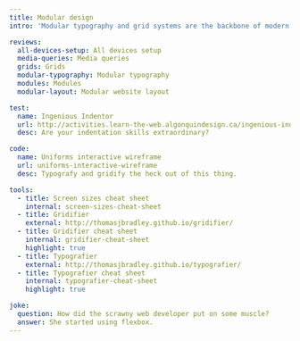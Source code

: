 ```yaml
---
title: Modular design
intro: 'Modular typography and grid systems are the backbone of modern responsive web design, helping maintain consistent layouts and simplifying the design process for many devices.'

reviews:
  all-devices-setup: All devices setup
  media-queries: Media queries
  grids: Grids
  modular-typography: Modular typography
  modules: Modules
  modular-layout: Modular website layout

test:
  name: Ingenious Indentor
  url: http://activities.learn-the-web.algonquindesign.ca/ingenious-indentor/
  desc: Are your indentation skills extraordinary?

code:
  name: Uniforms interactive wireframe
  url: uniforms-interactive-wireframe
  desc: Typografy and gridify the heck out of this thing.

tools:
  - title: Screen sizes cheat sheet
    internal: screen-sizes-cheat-sheet
  - title: Gridifier
    external: http://thomasjbradley.github.io/gridifier/
  - title: Gridifier cheat sheet
    internal: gridifier-cheat-sheet
    highlight: true
  - title: Typografier
    external: http://thomasjbradley.github.io/typografier/
  - title: Typografier cheat sheet
    internal: typografier-cheat-sheet
    highlight: true

joke:
  question: How did the scrawny web developer put on some muscle?
  answer: She started using flexbox.
---
```

